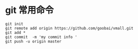 

# git 常用命令


```shell
git init
git remote add origin https://github.com/goobai/vmall.git 
git add *
git commit  -m 'my commit info '
git push -u origin master 

```
